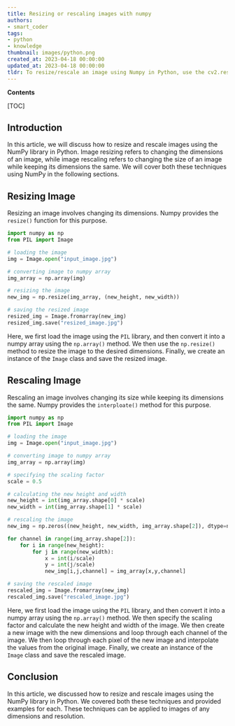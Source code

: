 ```yaml
---
title: Resizing or rescaling images with numpy
authors:
- smart_coder
tags:
- python
- knowledge
thumbnail: images/python.png
created_at: 2023-04-18 00:00:00
updated_at: 2023-04-18 00:00:00
tldr: To resize/rescale an image using Numpy in Python, use the cv2.resize() function.
---
```


**Contents**

[TOC]

## Introduction
In this article, we will discuss how to resize and rescale images using the NumPy library in Python. Image resizing refers to changing the dimensions of an image, while image rescaling refers to changing the size of an image while keeping its dimensions the same. We will cover both these techniques using NumPy in the following sections.

## Resizing Image

Resizing an image involves changing its dimensions. Numpy provides the `resize()` function for this purpose. 

```python
import numpy as np
from PIL import Image

# loading the image
img = Image.open("input_image.jpg")

# converting image to numpy array
img_array = np.array(img)

# resizing the image
new_img = np.resize(img_array, (new_height, new_width))

# saving the resized image
resized_img = Image.fromarray(new_img)
resized_img.save("resized_image.jpg")
```

Here, we first load the image using the `PIL` library, and then convert it into a numpy array using the `np.array()` method. We then use the `np.resize()` method to resize the image to the desired dimensions. Finally, we create an instance of the `Image` class and save the resized image.

## Rescaling Image

Rescaling an image involves changing its size while keeping its dimensions the same. Numpy provides the `interploate()` method for this purpose. 

```python
import numpy as np
from PIL import Image

# loading the image
img = Image.open("input_image.jpg")

# converting image to numpy array
img_array = np.array(img)

# specifying the scaling factor
scale = 0.5

# calculating the new height and width
new_height = int(img_array.shape[0] * scale)
new_width = int(img_array.shape[1] * scale)

# rescaling the image
new_img = np.zeros((new_height, new_width, img_array.shape[2]), dtype=np.uint8)

for channel in range(img_array.shape[2]):
    for i in range(new_height):
        for j in range(new_width):
            x = int(i/scale)
            y = int(j/scale)
            new_img[i,j,channel] = img_array[x,y,channel]

# saving the rescaled image
rescaled_img = Image.fromarray(new_img)
rescaled_img.save("rescaled_image.jpg")

```

Here, we first load the image using the `PIL` library, and then convert it into a numpy array using the `np.array()` method. We then specify the scaling factor and calculate the new height and width of the image. We then create a new image with the new dimensions and loop through each channel of the image. We then loop through each pixel of the new image and interpolate the values from the original image. Finally, we create an instance of the `Image` class and save the rescaled image.

## Conclusion

In this article, we discussed how to resize and rescale images using the NumPy library in Python. We covered both these techniques and provided examples for each. These techniques can be applied to images of any dimensions and resolution.
